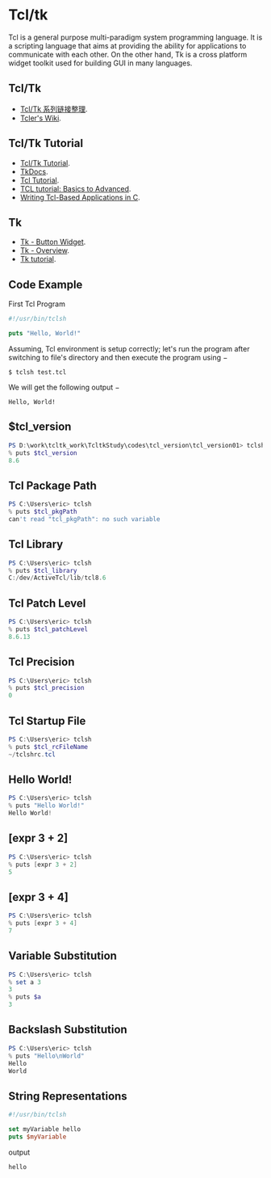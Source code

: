 # Tcl/tk

Tcl is a general purpose multi-paradigm system programming language. It is a scripting language that aims at providing the ability for applications to communicate with each other. On the other hand, Tk is a cross platform widget toolkit used for building GUI in many languages.

## Tcl/Tk

- [Tcl/Tk 系列链接整理](https://zhuanlan.zhihu.com/p/512365807/).
- [Tcler's Wiki](https://wiki.tcl-lang.org/).

## Tcl/Tk Tutorial

- [Tcl/Tk Tutorial](https://www.tutorialspoint.com/tcl-tk/index.htm).
- [TkDocs](https://tkdocs.com/).
- [Tcl Tutorial](https://wiki.tcl-lang.org/page/Tcl+Tutorial+Lesson+0).
- [TCL tutorial: Basics to Advanced](https://www.youtube.com/playlist?list=PL1h5a0eaDD3rsGDFnVki_fFEtDWQfXjca).
- [Writing Tcl-Based Applications in C](https://wiki.tcl-lang.org/page/Writing+Tcl-Based+Applications+in+C).


## Tk

- [Tk - Button Widget](https://www.tutorialspoint.com/tcl-tk/tk_button_widget.htm).
- [Tk - Overview](https://www.tutorialspoint.com/tcl-tk/tk_overview.htm).
- [Tk tutorial](https://tk-tutorial.readthedocs.io/en/latest/button/button.html).


## Code Example

First Tcl Program
```tcl
#!/usr/bin/tclsh

puts "Hello, World!"
```

Assuming, Tcl environment is setup correctly; let's run the program after switching to file's directory and then execute the program using −
```
$ tclsh test.tcl
```

We will get the following output −
```
Hello, World!
```

## $tcl_version

```powershell
PS D:\work\tcltk_work\TcltkStudy\codes\tcl_version\tcl_version01> tclsh
% puts $tcl_version
8.6
```

## Tcl Package Path

```powershell
PS C:\Users\eric> tclsh
% puts $tcl_pkgPath
can't read "tcl_pkgPath": no such variable
```

## Tcl Library

```powershell
PS C:\Users\eric> tclsh
% puts $tcl_library
C:/dev/ActiveTcl/lib/tcl8.6
```

## Tcl Patch Level

```powershell
PS C:\Users\eric> tclsh
% puts $tcl_patchLevel
8.6.13
```

## Tcl Precision

```powershell
PS C:\Users\eric> tclsh
% puts $tcl_precision
0
```

## Tcl Startup File

```powershell
PS C:\Users\eric> tclsh
% puts $tcl_rcFileName
~/tclshrc.tcl
```

## Hello World!

```powershell
PS C:\Users\eric> tclsh
% puts "Hello World!"
Hello World!
```

## [expr 3 + 2]

```powershell
PS C:\Users\eric> tclsh
% puts [expr 3 + 2]
5
```

## [expr 3 + 4]

```powershell
PS C:\Users\eric> tclsh
% puts [expr 3 + 4]
7
```

## Variable Substitution

```powershell
PS C:\Users\eric> tclsh
% set a 3
3
% puts $a
3
```

## Backslash Substitution

```powershell
PS C:\Users\eric> tclsh
% puts "Hello\nWorld"
Hello
World
```

## String Representations

```tcl
#!/usr/bin/tclsh

set myVariable hello
puts $myVariable
```

output
```powershell
hello
```



